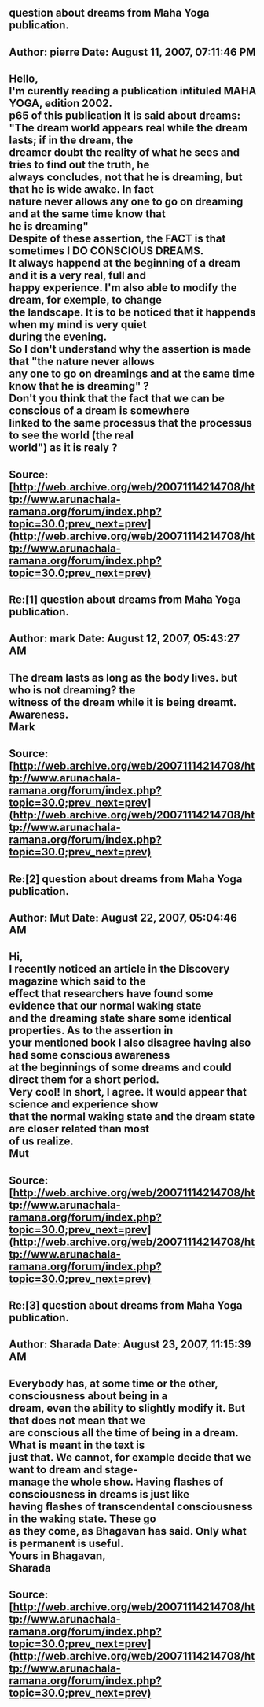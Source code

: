 ## question about dreams from Maha Yoga publication.  
Author: pierre              Date: August 11, 2007, 07:11:46 PM  
---  
Hello,   
I'm curently reading a publication intituled MAHA YOGA, edition 2002.   
p65 of this publication it is said about dreams: "The dream world appears real while the dream lasts; if in the dream, the  
dreamer doubt the reality of what he sees and tries to find out the truth, he  
always concludes, not that he is dreaming, but that he is wide awake. In fact  
nature never allows any one to go on dreaming and at the same time know that  
he is dreaming"   
Despite of these assertion, the FACT is that sometimes I DO CONSCIOUS DREAMS.  
It always happend at the beginning of a dream and it is a very real, full and  
happy experience. I'm also able to modify the dream, for exemple, to change  
the landscape. It is to be noticed that it happends when my mind is very quiet  
during the evening.   
So I don't understand why the assertion is made that "the nature never allows  
any one to go on dreamings and at the same time know that he is dreaming" ?   
Don't you think that the fact that we can be conscious of a dream is somewhere  
linked to the same processus that the processus to see the world (the real  
world") as it is realy ?
 ---  
Source:[http://web.archive.org/web/20071114214708/http://www.arunachala-ramana.org/forum/index.php?topic=30.0;prev_next=prev](http://web.archive.org/web/20071114214708/http://www.arunachala-ramana.org/forum/index.php?topic=30.0;prev_next=prev)   
---  

## Re:[1] question about dreams from Maha Yoga publication.  
Author: mark                Date: August 12, 2007, 05:43:27 AM  
---  
The dream lasts as long as the body lives. but who is not dreaming? the  
witness of the dream while it is being dreamt. Awareness.   
Mark
 ---  
Source:[http://web.archive.org/web/20071114214708/http://www.arunachala-ramana.org/forum/index.php?topic=30.0;prev_next=prev](http://web.archive.org/web/20071114214708/http://www.arunachala-ramana.org/forum/index.php?topic=30.0;prev_next=prev)   
---  

## Re:[2] question about dreams from Maha Yoga publication.  
Author: Mut                 Date: August 22, 2007, 05:04:46 AM  
---  
Hi,   
I recently noticed an article in the Discovery magazine which said to the  
effect that researchers have found some evidence that our normal waking state  
and the dreaming state share some identical properties. As to the assertion in  
your mentioned book I also disagree having also had some conscious awareness  
at the beginnings of some dreams and could direct them for a short period.  
Very cool! In short, I agree. It would appear that science and experience show  
that the normal waking state and the dream state are closer related than most  
of us realize.   
Mut
 ---  
Source:[http://web.archive.org/web/20071114214708/http://www.arunachala-ramana.org/forum/index.php?topic=30.0;prev_next=prev](http://web.archive.org/web/20071114214708/http://www.arunachala-ramana.org/forum/index.php?topic=30.0;prev_next=prev)   
---  

## Re:[3] question about dreams from Maha Yoga publication.  
Author: Sharada             Date: August 23, 2007, 11:15:39 AM  
---  
Everybody has, at some time or the other, consciousness about being in a  
dream, even the ability to slightly modify it. But that does not mean that we  
are conscious all the time of being in a dream. What is meant in the text is  
just that. We cannot, for example decide that we want to dream and stage-  
manage the whole show. Having flashes of consciousness in dreams is just like  
having flashes of transcendental consciousness in the waking state. These go  
as they come, as Bhagavan has said. Only what is permanent is useful.   
Yours in Bhagavan,   
Sharada
 ---  
Source:[http://web.archive.org/web/20071114214708/http://www.arunachala-ramana.org/forum/index.php?topic=30.0;prev_next=prev](http://web.archive.org/web/20071114214708/http://www.arunachala-ramana.org/forum/index.php?topic=30.0;prev_next=prev)   
---  

